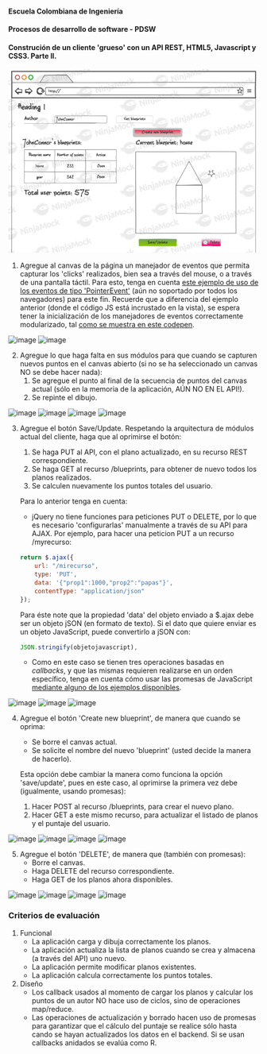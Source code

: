 #### Escuela Colombiana de Ingeniería
#### Procesos de desarrollo de software - PDSW
#### Construción de un cliente 'grueso' con un API REST, HTML5, Javascript y CSS3. Parte II.



![](img/mock2.png)

1. Agregue al canvas de la página un manejador de eventos que permita capturar los 'clicks' realizados, bien sea a través del mouse, o a través de una pantalla táctil. Para esto, tenga en cuenta [este ejemplo de uso de los eventos de tipo 'PointerEvent'](https://mobiforge.com/design-development/html5-pointer-events-api-combining-touch-mouse-and-pen) (aún no soportado por todos los navegadores) para este fin. Recuerde que a diferencia del ejemplo anterior (donde el código JS está incrustado en la vista), se espera tener la inicialización de los manejadores de eventos correctamente modularizado, tal [como se muestra en este codepen](https://codepen.io/hcadavid/pen/BwWbrw).

![image](https://github.com/NicolasCastro9/ARSW_lab_7/assets/98556822/0446e8fb-0ed0-4967-8a01-1d399af9b823)
![image](https://github.com/NicolasCastro9/ARSW_lab_7/assets/98556822/f322e103-dd12-486d-8793-5d1f2b00ccf4)





2. Agregue lo que haga falta en sus módulos para que cuando se capturen nuevos puntos en el canvas abierto (si no se ha seleccionado un canvas NO se debe hacer nada):
	1. Se agregue el punto al final de la secuencia de puntos del canvas actual (sólo en la memoria de la aplicación, AÚN NO EN EL API!).
	2. Se repinte el dibujo.

![image](https://github.com/NicolasCastro9/ARSW_lab_7/assets/98556822/c45ce538-b265-4981-b540-64f7dfa6e844)
![image](https://github.com/NicolasCastro9/ARSW_lab_7/assets/98556822/8780f7ce-eb86-4e46-82ca-6752c0af530c)
![image](https://github.com/NicolasCastro9/ARSW_lab_7/assets/98556822/e171626d-4acd-47d4-85ca-20a1881cd01e)
![image](https://github.com/NicolasCastro9/ARSW_lab_7/assets/98556822/3958bd18-f024-4550-940a-6be3793b70cf)




3. Agregue el botón Save/Update. Respetando la arquitectura de módulos actual del cliente, haga que al oprimirse el botón:
	1. Se haga PUT al API, con el plano actualizado, en su recurso REST correspondiente.
	2. Se haga GET al recurso /blueprints, para obtener de nuevo todos los planos realizados.
	3. Se calculen nuevamente los puntos totales del usuario.

	Para lo anterior tenga en cuenta:

	* jQuery no tiene funciones para peticiones PUT o DELETE, por lo que es necesario 'configurarlas' manualmente a través de su API para AJAX. Por ejemplo, para hacer una peticion PUT a un recurso /myrecurso:

	```javascript
    return $.ajax({
        url: "/mirecurso",
        type: 'PUT',
        data: '{"prop1":1000,"prop2":"papas"}',
        contentType: "application/json"
    });
    
	```
	Para éste note que la propiedad 'data' del objeto enviado a $.ajax debe ser un objeto jSON (en formato de texto). Si el dato que quiere enviar es un objeto JavaScript, puede convertirlo a jSON con: 
	
	```javascript
	JSON.stringify(objetojavascript),
	```
	* Como en este caso se tienen tres operaciones basadas en _callbacks_, y que las mismas requieren realizarse en un orden específico, tenga en cuenta cómo usar las promesas de JavaScript [mediante alguno de los ejemplos disponibles](http://codepen.io/hcadavid/pen/jrwdgK).

![image](https://github.com/NicolasCastro9/ARSW_lab_7/assets/98556822/15219e79-b97b-4776-9b48-edfdd19b7c2b)
![image](https://github.com/NicolasCastro9/ARSW_lab_7/assets/98556822/8472cf18-6011-4810-8037-5ab88ba6b61c)
![image](https://github.com/NicolasCastro9/ARSW_lab_7/assets/98556822/9462aa21-9926-4dae-b441-513580dedba1)




4. Agregue el botón 'Create new blueprint', de manera que cuando se oprima: 
	* Se borre el canvas actual.
	* Se solicite el nombre del nuevo 'blueprint' (usted decide la manera de hacerlo).
	
	Esta opción debe cambiar la manera como funciona la opción 'save/update', pues en este caso, al oprimirse la primera vez debe (igualmente, usando promesas):

	1. Hacer POST al recurso /blueprints, para crear el nuevo plano.
	2. Hacer GET a este mismo recurso, para actualizar el listado de planos y el puntaje del usuario.

![image](https://github.com/NicolasCastro9/ARSW_lab_7/assets/98556822/1e1e65bc-d73f-46b9-86d4-2167ef62cf35)
![image](https://github.com/NicolasCastro9/ARSW_lab_7/assets/98556822/e1aa1094-f5f8-4bc7-9bb9-7000edb35e92)
![image](https://github.com/NicolasCastro9/ARSW_lab_7/assets/98556822/5330222b-0d2a-4713-b21a-fbbe8bd6d346)
![image](https://github.com/NicolasCastro9/ARSW_lab_7/assets/98556822/dd1cea87-3b43-4abb-a36a-333f2997dc34)



5. Agregue el botón 'DELETE', de manera que (también con promesas):
	* Borre el canvas.
	* Haga DELETE del recurso correspondiente.
	* Haga GET de los planos ahora disponibles.

![image](https://github.com/NicolasCastro9/ARSW_lab_7/assets/98556822/322f0e55-9e27-47cf-9419-0aabfe561b50)
![image](https://github.com/NicolasCastro9/ARSW_lab_7/assets/98556822/1f0e543c-c642-4f60-a354-ede70007a38c)
![image](https://github.com/NicolasCastro9/ARSW_lab_7/assets/98556822/1b32f761-bfbf-4731-b14e-4848b696321d)
![image](https://github.com/NicolasCastro9/ARSW_lab_7/assets/98556822/2c67c32b-c896-4ce8-98ee-d4cd1a7def96)



### Criterios de evaluación



1. Funcional
	* La aplicación carga y dibuja correctamente los planos.
	* La aplicación actualiza la lista de planos cuando se crea y almacena (a través del API) uno nuevo.
	* La aplicación permite modificar planos existentes.
	* La aplicación calcula correctamente los puntos totales.
2. Diseño
	* Los callback usados al momento de cargar los planos y calcular los puntos de un autor NO hace uso de ciclos, sino de operaciones map/reduce.
	* Las operaciones de actualización y borrado hacen uso de promesas para garantizar que el cálculo del puntaje se realice sólo hasta cando se hayan actualizados los datos en el backend. Si se usan callbacks anidados se evalúa como R.
	
